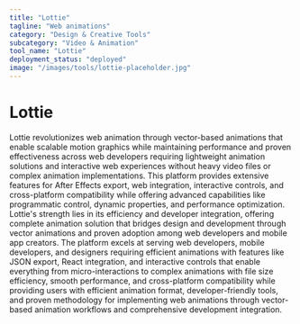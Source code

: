 ```yaml
---
title: "Lottie"
tagline: "Web animations"
category: "Design & Creative Tools"
subcategory: "Video & Animation"
tool_name: "Lottie"
deployment_status: "deployed"
image: "/images/tools/lottie-placeholder.jpg"
---
```


# Lottie

Lottie revolutionizes web animation through vector-based animations that enable scalable motion graphics while maintaining performance and proven effectiveness across web developers requiring lightweight animation solutions and interactive web experiences without heavy video files or complex animation implementations. This platform provides extensive features for After Effects export, web integration, interactive controls, and cross-platform compatibility while offering advanced capabilities like programmatic control, dynamic properties, and performance optimization. Lottie's strength lies in its efficiency and developer integration, offering complete animation solution that bridges design and development through vector animations and proven adoption among web developers and mobile app creators. The platform excels at serving web developers, mobile developers, and designers requiring efficient animations with features like JSON export, React integration, and interactive controls that enable everything from micro-interactions to complex animations with file size efficiency, smooth performance, and cross-platform compatibility while providing users with efficient animation format, developer-friendly tools, and proven methodology for implementing web animations through vector-based animation workflows and comprehensive development integration.